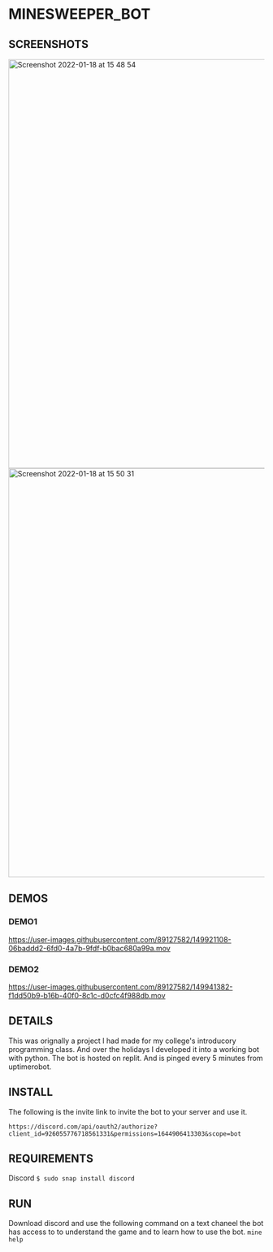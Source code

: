 # MINESWEEPER_BOT
## SCREENSHOTS

<img width="805" alt="Screenshot 2022-01-18 at 15 48 54" src="https://user-images.githubusercontent.com/89127582/149918232-1593b172-e44b-4c27-9583-154fde70d3c1.png">

<img width="805" alt="Screenshot 2022-01-18 at 15 50 31" src="https://user-images.githubusercontent.com/89127582/149918976-660dee6b-0575-4f95-8781-0f1cd65e36d4.png">

## DEMOS

### DEMO1
https://user-images.githubusercontent.com/89127582/149921108-06baddd2-6fd0-4a7b-9fdf-b0bac680a99a.mov

### DEMO2
https://user-images.githubusercontent.com/89127582/149941382-f1dd50b9-b16b-40f0-8c1c-d0cfc4f988db.mov

## DETAILS

This was orignally a project I had made for my college's introducory programming class. And over the holidays I developed it into a working bot with python. The bot is hosted on replit. And is pinged every 5 minutes from uptimerobot. 

## INSTALL

The following is the invite link to invite the bot to your server and use it.

```https://discord.com/api/oauth2/authorize?client_id=926055776718561331&permissions=1644906413303&scope=bot```

## REQUIREMENTS

Discord  ```$ sudo snap install discord```

## RUN

Download discord and use the following command on a text chaneel the bot has access to to understand the game and to learn how to use the bot.
```mine help```
